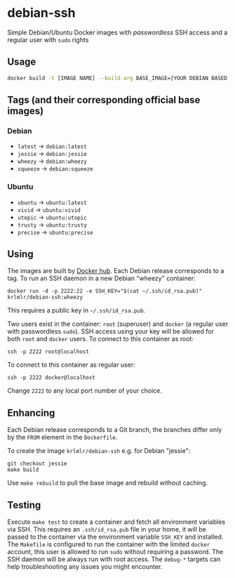 debian-ssh
==========

Simple Debian/Ubuntu Docker images with *passwordless* SSH access and a regular user
with `sudo` rights

Usage
--------------

```sh
docker build -t [IMAGE NAME] --build-arg BASE_IMAGE=[YOUR DEBIAN BASED IMAGE] .
```

Tags (and their corresponding official base images)
----



### Debian

- `latest` -> `debian:latest`
- `jessie` -> `debian:jessie`
- `wheezy` -> `debian:wheezy`
- `squeeze` -> `debian:squeeze`

### Ubuntu

- `ubuntu` -> `ubuntu:latest`
- `vivid` -> `ubuntu:vivid`
- `utopic` -> `ubuntu:utopic`
- `trusty` -> `ubuntu:trusty`
- `precise` -> `ubuntu:precise`


Using
-----

The images are built by [Docker hub](https://registry.hub.docker.com/u/krlmlr/debian-ssh/).
Each Debian release corresponds to a tag.  To run an SSH daemon in a new Debian "wheezy"
container:

    docker run -d -p 2222:22 -e SSH_KEY="$(cat ~/.ssh/id_rsa.pub)" krlmlr/debian-ssh:wheezy

This requires a public key in `~/.ssh/id_rsa.pub`.

Two users exist in the container: `root` (superuser) and `docker` (a regular user
with passwordless `sudo`). SSH access using your key will be allowed for both
`root` and `docker` users.
To connect to this container as root:

    ssh -p 2222 root@localhost

To connect to this container as regular user:

    ssh -p 2222 docker@localhost

Change `2222` to any local port number of your choice.


Enhancing
---------

Each Debian release corresponds to a Git branch, the branches differ only by
the `FROM` element in the `Dockerfile`.

To create the image `krlmlr/debian-ssh` e.g. for Debian "jessie":

    git checkout jessie
    make build

Use `make rebuild` to pull the base image and rebuild without caching.


Testing
-------

Execute `make test` to create a container and fetch all environment variables
via SSH.  This requires an `.ssh/id_rsa.pub` file in your home, it will be
passed to the container via the environment variable `SSH_KEY` and installed.
The `Makefile` is configured to run the container with the limited `docker`
account, this user is allowed to run `sudo` without requiring a password.
The SSH daemon will be always run with root access.  The `debug-*` targets
can help troubleshooting any issues you might encounter.
